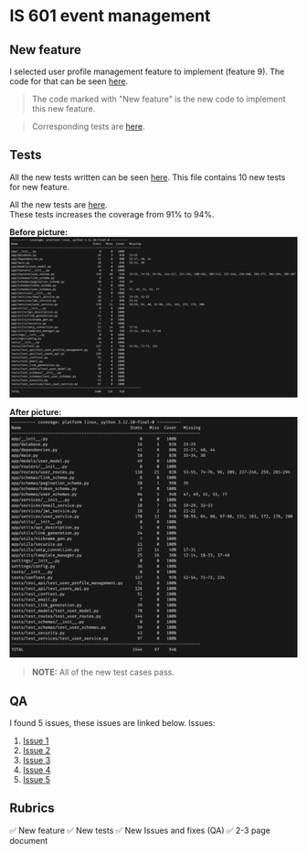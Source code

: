 # IS 601 event management

## New feature
I selected user profile management feature to implement (feature 9).
The code for that can be seen [here](app/routers/user_routes.py).

>The code marked with "New feature" is the new code to implement this new feature.

> Corresponding tests are [here](tests/test_api/test_user_profile_management.py).

## Tests
All the new tests written can be seen [here](tests/test_api/test_user_profile_management.py). This file contains 10 new tests for new feature. <br>

All the new tests are [here](tests/test_routes/test_user_routes.py). <br>
These tests increases the coverage from 91% to 94%.

**Before picture:**
![Before Image](images/before.png)

**After picture:**
![After Image](images/after.png)

> **NOTE:** All of the new test cases pass. 

## QA
I found 5 issues, these issues are linked below.
Issues:
1. [Issue 1](https://github.com/DHJariwala/is601_user_management/issues/1)
2. [Issue 2](https://github.com/DHJariwala/is601_user_management/issues/2)
3. [Issue 3](https://github.com/DHJariwala/is601_user_management/issues/3)
4. [Issue 4](https://github.com/DHJariwala/is601_user_management/issues/4)
5. [Issue 5](https://github.com/DHJariwala/is601_user_management/issues/5)

## Rubrics

✅ New feature
✅ New tests
✅ New Issues and fixes (QA)
✅ 2-3 page document